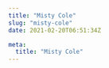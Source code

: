 ```yaml
---
title: "Misty Cole"
slug: "misty-cole"
date: 2021-02-20T06:51:34Z

meta:
  title: "Misty Cole"
---
```


